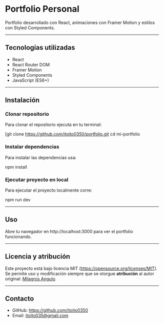 # Portfolio Personal

Portfolio desarrollado con React, animaciones con Framer Motion y estilos con Styled Components.

---

## Tecnologías utilizadas

- React  
- React Router DOM  
- Framer Motion  
- Styled Components  
- JavaScript (ES6+)  

---

## Instalación

### Clonar repositorio

Para clonar el repositorio ejecuta en tu terminal:

[git clone https://github.com/itoito0350/portfolio.git
cd mi-portfolio

### Instalar dependencias

Para instalar las dependencias usa:

npm install

### Ejecutar proyecto en local

Para ejecutar el proyecto localmente corre:

npm run dev

---

## Uso

Abre tu navegador en http://localhost:3000 para ver el portfolio funcionando.

---

## Licencia y atribución

Este proyecto está bajo licencia MIT (https://opensource.org/licenses/MIT).  
Se permite uso y modificación siempre que se otorgue **atribución** al autor original: [Milagros Angulo](https://github.com/itoito0350).

---

## Contacto

 
- GitHub: https://github.com/itoito0350
- Email: itoito035@gmail.com
